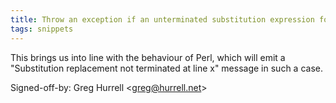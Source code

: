 ```yaml
---
title: Throw an exception if an unterminated substitution expression found (REnamer, bc345ad)
tags: snippets
---
```


This brings us into line with the behaviour of Perl, which will emit a "Substitution replacement not terminated at line x" message in such a case.

Signed-off-by: Greg Hurrell &lt;greg@hurrell.net&gt;

